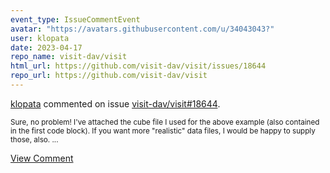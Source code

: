 ```yaml
---
event_type: IssueCommentEvent
avatar: "https://avatars.githubusercontent.com/u/34043043?"
user: klopata
date: 2023-04-17
repo_name: visit-dav/visit
html_url: https://github.com/visit-dav/visit/issues/18644
repo_url: https://github.com/visit-dav/visit
---
```


<a href='https://github.com/klopata' target='_blank'>klopata</a> commented on issue <a href='https://github.com/visit-dav/visit/issues/18644' target='_blank'>visit-dav/visit#18644</a>.

<small>Sure, no problem! I've attached the cube file I used for the above example (also contained in the first code block). If you want more "realistic" data files, I would be happy to supply those, also....</small>

<a href='https://github.com/visit-dav/visit/issues/18644' target='_blank'>View Comment</a>